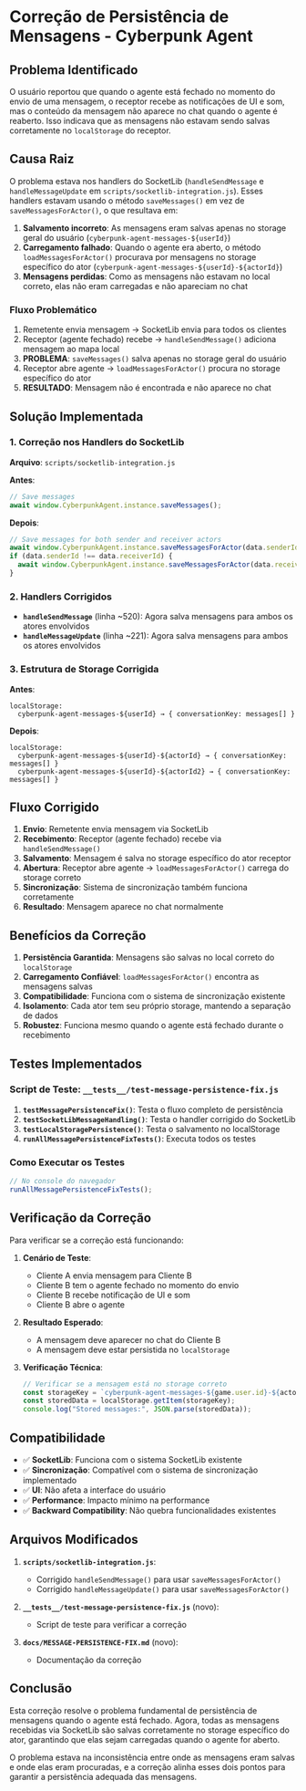 # Correção de Persistência de Mensagens - Cyberpunk Agent

## Problema Identificado

O usuário reportou que quando o agente está fechado no momento do envio de uma mensagem, o receptor recebe as notificações de UI e som, mas o conteúdo da mensagem não aparece no chat quando o agente é reaberto. Isso indicava que as mensagens não estavam sendo salvas corretamente no `localStorage` do receptor.

## Causa Raiz

O problema estava nos handlers do SocketLib (`handleSendMessage` e `handleMessageUpdate` em `scripts/socketlib-integration.js`). Esses handlers estavam usando o método `saveMessages()` em vez de `saveMessagesForActor()`, o que resultava em:

1. **Salvamento incorreto**: As mensagens eram salvas apenas no storage geral do usuário (`cyberpunk-agent-messages-${userId}`)
2. **Carregamento falhado**: Quando o agente era aberto, o método `loadMessagesForActor()` procurava por mensagens no storage específico do ator (`cyberpunk-agent-messages-${userId}-${actorId}`)
3. **Mensagens perdidas**: Como as mensagens não estavam no local correto, elas não eram carregadas e não apareciam no chat

### Fluxo Problemático

1. Remetente envia mensagem → SocketLib envia para todos os clientes
2. Receptor (agente fechado) recebe → `handleSendMessage()` adiciona mensagem ao mapa local
3. **PROBLEMA**: `saveMessages()` salva apenas no storage geral do usuário
4. Receptor abre agente → `loadMessagesForActor()` procura no storage específico do ator
5. **RESULTADO**: Mensagem não é encontrada e não aparece no chat

## Solução Implementada

### 1. Correção nos Handlers do SocketLib

**Arquivo**: `scripts/socketlib-integration.js`

**Antes**:
```javascript
// Save messages
await window.CyberpunkAgent.instance.saveMessages();
```

**Depois**:
```javascript
// Save messages for both sender and receiver actors
await window.CyberpunkAgent.instance.saveMessagesForActor(data.senderId);
if (data.senderId !== data.receiverId) {
  await window.CyberpunkAgent.instance.saveMessagesForActor(data.receiverId);
}
```

### 2. Handlers Corrigidos

- **`handleSendMessage`** (linha ~520): Agora salva mensagens para ambos os atores envolvidos
- **`handleMessageUpdate`** (linha ~221): Agora salva mensagens para ambos os atores envolvidos

### 3. Estrutura de Storage Corrigida

**Antes**:
```
localStorage:
  cyberpunk-agent-messages-${userId} → { conversationKey: messages[] }
```

**Depois**:
```
localStorage:
  cyberpunk-agent-messages-${userId}-${actorId} → { conversationKey: messages[] }
  cyberpunk-agent-messages-${userId}-${actorId2} → { conversationKey: messages[] }
```

## Fluxo Corrigido

1. **Envio**: Remetente envia mensagem via SocketLib
2. **Recebimento**: Receptor (agente fechado) recebe via `handleSendMessage()`
3. **Salvamento**: Mensagem é salva no storage específico do ator receptor
4. **Abertura**: Receptor abre agente → `loadMessagesForActor()` carrega do storage correto
5. **Sincronização**: Sistema de sincronização também funciona corretamente
6. **Resultado**: Mensagem aparece no chat normalmente

## Benefícios da Correção

1. **Persistência Garantida**: Mensagens são salvas no local correto do `localStorage`
2. **Carregamento Confiável**: `loadMessagesForActor()` encontra as mensagens salvas
3. **Compatibilidade**: Funciona com o sistema de sincronização existente
4. **Isolamento**: Cada ator tem seu próprio storage, mantendo a separação de dados
5. **Robustez**: Funciona mesmo quando o agente está fechado durante o recebimento

## Testes Implementados

### Script de Teste: `__tests__/test-message-persistence-fix.js`

1. **`testMessagePersistenceFix()`**: Testa o fluxo completo de persistência
2. **`testSocketLibMessageHandling()`**: Testa o handler corrigido do SocketLib
3. **`testLocalStoragePersistence()`**: Testa o salvamento no localStorage
4. **`runAllMessagePersistenceFixTests()`**: Executa todos os testes

### Como Executar os Testes

```javascript
// No console do navegador
runAllMessagePersistenceFixTests();
```

## Verificação da Correção

Para verificar se a correção está funcionando:

1. **Cenário de Teste**:
   - Cliente A envia mensagem para Cliente B
   - Cliente B tem o agente fechado no momento do envio
   - Cliente B recebe notificação de UI e som
   - Cliente B abre o agente

2. **Resultado Esperado**:
   - A mensagem deve aparecer no chat do Cliente B
   - A mensagem deve estar persistida no `localStorage`

3. **Verificação Técnica**:
   ```javascript
   // Verificar se a mensagem está no storage correto
   const storageKey = `cyberpunk-agent-messages-${game.user.id}-${actorId}`;
   const storedData = localStorage.getItem(storageKey);
   console.log("Stored messages:", JSON.parse(storedData));
   ```

## Compatibilidade

- ✅ **SocketLib**: Funciona com o sistema SocketLib existente
- ✅ **Sincronização**: Compatível com o sistema de sincronização implementado
- ✅ **UI**: Não afeta a interface do usuário
- ✅ **Performance**: Impacto mínimo na performance
- ✅ **Backward Compatibility**: Não quebra funcionalidades existentes

## Arquivos Modificados

1. **`scripts/socketlib-integration.js`**:
   - Corrigido `handleSendMessage()` para usar `saveMessagesForActor()`
   - Corrigido `handleMessageUpdate()` para usar `saveMessagesForActor()`

2. **`__tests__/test-message-persistence-fix.js`** (novo):
   - Script de teste para verificar a correção

3. **`docs/MESSAGE-PERSISTENCE-FIX.md`** (novo):
   - Documentação da correção

## Conclusão

Esta correção resolve o problema fundamental de persistência de mensagens quando o agente está fechado. Agora, todas as mensagens recebidas via SocketLib são salvas corretamente no storage específico do ator, garantindo que elas sejam carregadas quando o agente for aberto.

O problema estava na inconsistência entre onde as mensagens eram salvas e onde elas eram procuradas, e a correção alinha esses dois pontos para garantir a persistência adequada das mensagens. 